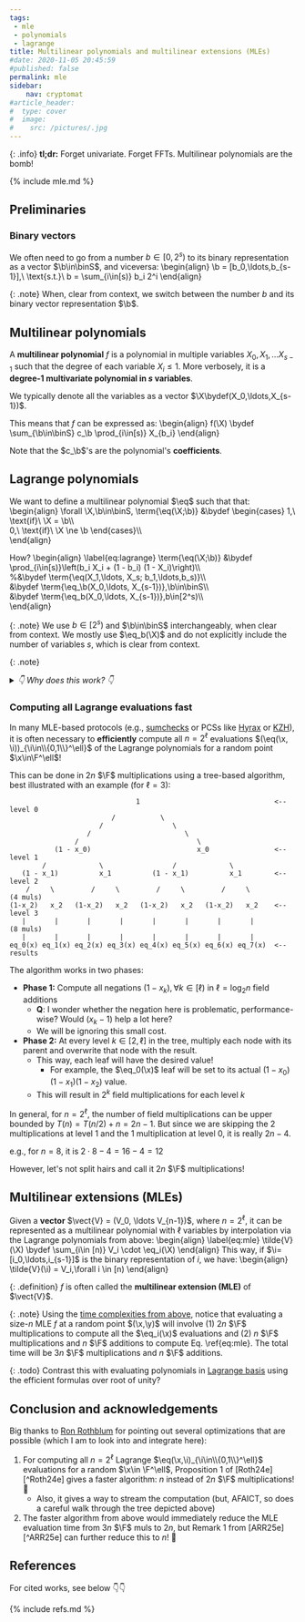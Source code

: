 ```yaml
---
tags:
 - mle
 - polynomials
 - lagrange
title: Multilinear polynomials and multilinear extensions (MLEs)
#date: 2020-11-05 20:45:59
#published: false
permalink: mle
sidebar:
    nav: cryptomat
#article_header:
#  type: cover
#  image:
#    src: /pictures/.jpg
---
```


{: .info}
**tl;dr:** Forget univariate. Forget FFTs. Multilinear polynomials are the bomb!

{% include mle.md %}

<!--more-->

<!-- Here you can define LaTeX macros -->
<div style="display: none;">$
\def\b{\boldsymbol{b}}
\def\binS{\bin^s}
$</div> <!-- $ -->

## Preliminaries

### Binary vectors

We often need to go from a number $b \in [0,2^s)$ to its binary representation as a vector $\b\in\binS$, and viceversa:
\begin{align}
\b = [b_0,\ldots,b_{s-1}],\ \text{s.t.}\ b = \sum_{i\in[s)} b_i 2^i
\end{align}

{: .note}
When, clear from context, we switch between the number $b$ and its binary vector representation $\b$.

## Multilinear polynomials

A **multilinear polynomial** $f$ is a polynomial in multiple variables $X_0,X_1,\ldots X_{s-1}$ such that the degree of each variable $X_i \le 1$.
More verbosely, it is a **degree-1 multivariate polynomial in $s$ variables**.

We typically denote all the variables as a vector $\X\bydef(X_0,\ldots,X_{s-1})$.

This means that $f$ can be expressed as:
\begin{align}
f(\X) \bydef \sum_{\b\in\binS} c_\b \prod_{i\in[s)} X_{b_i}
\end{align}

Note that the $c_\b$'s are the polynomial's **coefficients**.

## Lagrange polynomials

We want to define a multilinear polynomial $\eq$ such that that:
\begin{align}
\forall \X,\b\in\binS,
\term{\eq(\X;\b)} &\bydef \begin{cases}
1,\ \text{if}\ \X = \b\\\\\
0,\ \text{if}\ \X \ne \b
\end{cases}\\\\\
\end{align}

How?
\begin{align}
\label{eq:lagrange}
\term{\eq(\X;\b)} &\bydef \prod_{i\in[s)}\left(b_i X_i + (1 - b_i) (1 - X_i)\right)\\\\\
%&\bydef \term{\eq(X_1,\ldots, X_s; b_1,\ldots,b_s)}\\\\\
&\bydef \term{\eq_\b(X_0,\ldots, X_{s-1})},\b\in\binS\\\\\
&\bydef \term{\eq_b(X_0,\ldots, X_{s-1})},b\in[2^s)\\\\\
\end{align}

<!--It is useful to note that:
\begin{align}
\eq_\b(\X) = \eq_\X(\b)
\end{align}-->

{: .note}
We use $b\in[2^s)$ and $\b\in\binS$ interchangeably, when clear from context.
We mostly use $\eq_b(\X)$ and do not explicitly include the number of variables $s$, which is clear from context.

{: .note}
<details>
<summary>
<em>👇 Why does this work? 👇</em>
</summary>
Try and evaluate $\eq(X;\b)$ at $\X = \b$ by evaluating each product term $b_i X_i + (1-b_i)(1-X_i)$ at $X_i = b_i$!
<br /><br/>

It would yield $b_i^2 + (1-b_i)^2$, which is always equal to 1 for $b_i\in\{0,1\}$.
So all product terms are 1 when $\X=\b$.
<br /><br/>

Next, try to evaluate at $X=\b'$ when $\b'\ne\b$.
In this case, there will be an index $i\in [s)$ such that $b'_i \ne b_i \Rightarrow b_i' = (1-b_i)$.
So, evaluating the $i$th product term at $(1-b_i)$ yields $b_i(1-b_i) + (1-b_i)(1-(1-b_i)) = b_i(1-b_i)+(1-b_i)b_i=2b_i(1-b_i)$ which is always 0.
Therefore, the product is zero when $\X\ne \b$.
</details>

### Computing all Lagrange evaluations fast

In many MLE-based protocols (e.g., [sumchecks](/sumcheck) or PCSs like [Hyrax](/hyrax) or [KZH](/kzh)), it is often necessary to **efficiently** compute all $n=2^\ell$ evaluations $(\eq(\x, \i))_{\i\in\\{0,1\\}^\ell}$ of the Lagrange polynomials for a random point $\x\in\F^\ell$!

This can be done in $2n$ $\F$ multiplications using a tree-based algorithm, best illustrated with an example (for $\ell = 3$):
```
                               1                                 <-- level 0
                         /           \
                      /                 \    
                   /                       \  
                /                             \
           (1 - x_0)                          x_0                <-- level 1
        /             \                 /             \
   (1 - x_1)          x_1          (1 - x_1)          x_1        <-- level 2
    /     \         /     \         /     \         /     \          (4 muls)
(1-x_2)   x_2   (1-x_2)   x_2   (1-x_2)   x_2   (1-x_2)   x_2    <-- level 3
   |       |       |       |       |       |       |       |         (8 muls)
   |       |       |       |       |       |       |       |
eq_0(x) eq_1(x) eq_2(x) eq_3(x) eq_4(x) eq_5(x) eq_6(x) eq_7(x)  <-- results
```

The algorithm works in two phases:
 - **Phase 1:** Compute all negations $(1-x_k),\forall k\in[\ell)$ in $\ell=\log_2{n}$ field additions
    + **Q**: I wonder whether the negation here is problematic, performance-wise? Would $(x_k - 1)$ help a lot here?
    + We will be ignoring this small cost.
 - **Phase 2:** At every level $k\in[2,\ell]$ in the tree, multiply each node with its parent and overwrite that node with the result.
    + This way, each leaf will have the desired value!
        + For example, the $\eq_0(\x)$ leaf will be set to its actual $(1-x_0)(1-x_1)(1-x_2)$ value.
    + This will result in $2^k$ field multiplications for each level $k$

In general, for $n=2^\ell$, the number of field multiplications can be upper bounded by $T(n) = T(n/2) + n = 2n-1$.
But since we are skipping the $2$ multiplications at level 1 and the $1$ multiplication at level 0, it is really $2n-4$.

e.g., for $n=8$, it is $2 \cdot 8 - 4 = 16 - 4 = 12$

However, let's not split hairs and call it $2n$ $\F$ multiplications!

## Multilinear extensions (MLEs)

Given a **vector** $\vect{V} = (V_0, \ldots V_{n-1})$, where $n = 2^\ell$, it can be represented as a multilinear polynomial with $\ell$ variables by interpolation via the Lagrange polynomials from above:
\begin{align}
\label{eq:mle}
\tilde{V}(\X) \bydef \sum_{i\in [n)} V_i \cdot \eq_i(\X)
\end{align}
This way, if $\i=[i_0,\ldots,i_{s-1}]$ is the binary representation of $i$, we have:
\begin{align}
\tilde{V}(\i) = V_i,\forall i \in [n)
\end{align}

{: .definition}
$f$ is often called the **multilinear extension (MLE)** of $\vect{V}$.

{: .note}
Using the [time complexities from above](#computing-all-lagrange-evaluations-fast), notice that evaluating a size-$n$ MLE $f$ at a random point $(\x,\y)$ will involve (1) $2n$ $\F$ multiplications to compute all the $\eq_i(\x)$ evaluations and (2) $n$ $\F$ multiplications and $n$ $\F$ additions to compute Eq. \ref{eq:mle}.
The total time will be $3n$ $\F$ multiplications and $n$ $\F$ additions.

{: .todo}
Contrast this with evaluating polynomials in [Lagrange basis](/lagrange-interpolation) using the efficient formulas over root of unity?

## Conclusion and acknowledgements

Big thanks to [Ron Rothblum](https://csaws.cs.technion.ac.il/~rothblum/) for pointing out several optimizations that are possible (which I am to look into and integrate here):

1. For computing all $n=2^\ell$ Lagrange $\eq(\x,\i)_{\i\in\\{0,1\\}^\ell}$ evaluations for a random $\x\in \F^\ell$, Proposition 1 of [Roth24e][^Roth24e] gives a faster algorithm: $n$ instead of $2n$ $\F$ multiplications! 🤔
    + Also, it gives a way to stream the computation (but, AFAICT, so does a careful walk through the tree depicted above) 
2. The faster algorithm from above would immediately reduce the MLE evaluation time from $3n$ $\F$ muls to $2n$, but Remark 1 from [ARR25e][^ARR25e] can further reduce this to $n$! 🤯

## References

For cited works, see below 👇👇

{% include refs.md %}
